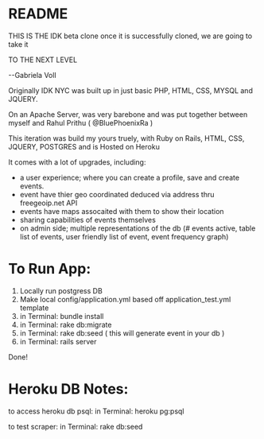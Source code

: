 README
============================================

THIS IS THE IDK beta clone
once it is successfully cloned, we are going to take it

TO THE NEXT LEVEL

--Gabriela Voll


Originally IDK NYC was built up in just basic PHP, HTML, CSS, MYSQL and JQUERY.

On an Apache Server, was very barebone and was put together between myself and Rahul Prithu ( @BluePhoenixRa )

This iteration was build my yours truely, with Ruby on Rails, HTML, CSS, JQUERY, POSTGRES and is Hosted on Heroku

It comes with a lot of upgrades, including:

* a user experience; where you can create a profile, save and create events.
* event have thier geo coordinated deduced via address thru freegeoip.net API
* events have maps assocaited with them to show their location
* sharing capabilities of events themselves
* on admin side; multiple representations of the db (# events active, table list of events, user friendly list of event, event frequency graph)


# To Run App:

1. Locally run postgress DB
2. Make local config/application.yml based off application_test.yml template
3. in Terminal: bundle install
4. in Terminal: rake db:migrate
5. in Terminal: rake db:seed   ( this will generate event in your db )
6. in Terminal: rails server

Done!


# Heroku DB Notes:

to access heroku db psql:
in Terminal: heroku pg:psql

to test scraper:
in Terminal: 	rake db:seed
